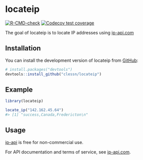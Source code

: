 
<!-- README.md is generated from README.Rmd. Please edit that file -->

# locateip

<!-- badges: start -->

[![R-CMD-check](https://github.com/clessn/ipadress/actions/workflows/R-CMD-check.yaml/badge.svg)](https://github.com/clessn/ipadress/actions/workflows/R-CMD-check.yaml)
[![Codecov test
coverage](https://codecov.io/gh/clessn/locateip/branch/main/graph/badge.svg)](https://app.codecov.io/gh/clessn/locateip?branch=main)
<!-- badges: end -->

The goal of locateip is to locate IP addresses using
[ip-api.com](https://ip-api.com/)

## Installation

You can install the development version of locateip from
[GitHub](https://github.com/):

``` r
# install.packages("devtools")
devtools::install_github("clessn/locateip")
```

## Example

``` r
library(locateip)

locate_ip("142.162.45.64")
#> [1] "success,Canada,Fredericton\n"
```

## Usage

[ip-api](https://ip-api.com/) is free for non-commercial use.

For API documentation and terms of service, see
[ip-api.com](https://ip-api.com/).
